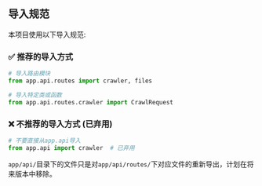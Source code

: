 ## 导入规范

本项目使用以下导入规范:

### ✅ 推荐的导入方式

```python
# 导入路由模块
from app.api.routes import crawler, files

# 导入特定类或函数
from app.api.routes.crawler import CrawlRequest
```

### ❌ 不推荐的导入方式 (已弃用)

```python
# 不要直接从app.api导入
from app.api import crawler  # 已弃用
```

`app/api/`目录下的文件只是对`app/api/routes/`下对应文件的重新导出，计划在将来版本中移除。 
